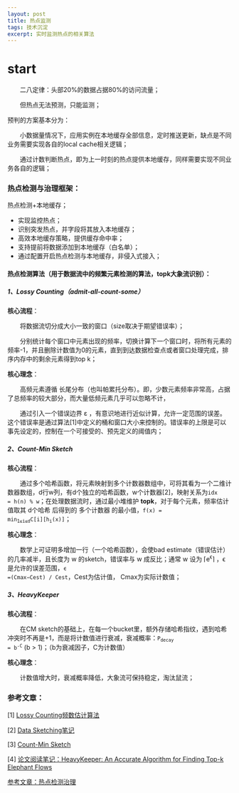 ```yaml
---
layout: post
title: 热点监测
tags: 技术沉淀
excerpt: 实时监测热点的相关算法
---
```


# start

&emsp;&emsp;二八定律：头部20%的数据占据80%的访问流量；

&emsp;&emsp;但热点无法预测，只能监测；

预判的方案基本分为：

&emsp;&emsp;小数据量情况下，应用实例在本地缓存全部信息，定时推送更新，缺点是不同业务需要实现各自的local cache相关逻辑；

&emsp;&emsp;通过计数判断热点，即为上一时刻的热点提供本地缓存，同样需要实现不同业务各自的逻辑；

### 热点检测与治理框架：
热点检测+本地缓存；
- 实现监控热点；
- 识别突发热点，并字段将其放入本地缓存；
- 高效本地缓存策略，提供缓存命中率；
- 支持提前将数据添加到本地缓存（白名单）；
- 通过配置开启热点检测与本地缓存，非侵入式接入；

#### 热点检测算法（用于数据流中的频繁元素检测的算法，topk大象流识别）：
##### 1、Lossy Counting（admit-all-count-some）

**核心流程**：

&emsp;&emsp;将数据流切分成大小一致的窗口（size取决于期望错误率）；

&emsp;&emsp;分别统计每个窗口中元素出现的频率，切换计算下一个窗口时，将所有元素的频率-1，并且删除计数值为0的元素，直到到达数据检查点或者窗口处理完成，排序内存中的剩余元素得到top k；

**核心理念**：

&emsp;&emsp;高频元素遵循 长尾分布（也叫帕累托分布）。即，少数元素频率非常高，占据了总频率的较大部分，而大量低频元素几乎可以忽略不计，

&emsp;&emsp;通过引入一个错误边界 ε ，有意识地进行近似计算，允许一定范围的误差。这个错误率是通过算法[1]中定义的桶和窗口大小来控制的。错误率的上限是可以事先设定的，控制在一个可接受的、预先定义的阈值内；

##### 2、Count-Min Sketch
**核心流程**：

&emsp;&emsp;通过多个哈希函数，将元素映射到多个计数器数组中，可将其看为一个二维计数器数组，d行w列，有d个独立的哈希函数，w个计数器[2]，映射关系为<code>idx = h(n) % w</code>；在处理数据流时，通过最小堆维护 **topk**，对于每个元素，频率估计值取其 d个哈希 后得到的 多个计数器 的最小值，<code>f(x) = min<sub>1≤i≤d</sub>C[i][h<sub>i</sub>(x)]</code>；

**核心理念**：

&emsp;&emsp;数学上可证明多增加一行（一个哈希函数），会使bad estimate（错误估计）的几率减半，且长度为 w 的sketch，错误率与 w 成反比；通常 w 设为 ⌈e<sup>ϵ</sup>⌉ ，ϵ 是允许的误差范围，<code>ϵ =(Cmax−Cest) / Cest</code>，Cest为估计值， Cmax为实际计数值；

##### 3、HeavyKeeper
**核心流程**：

&emsp;&emsp;在CM sketch的基础上，在每一个bucket里，额外存储哈希指纹，遇到哈希冲突时不再是+1，而是将计数值进行衰减，衰减概率：<code>P<sub>decay</sub> = b<sup>-C</sup></code> (b > 1)；（b为衰减因子，C为计数值）

**核心理念**：

&emsp;&emsp;计数值增大时，衰减概率降低，大象流可保持稳定，淘汰鼠流；


### 参考文章：
[1] [Lossy Counting频数估计算法](https://shixiaogang.com/sketches/lossy-counting/)

[2] [Data Sketching笔记](https://longaspire.github.io/blog/Data%20Sketching%E7%AC%94%E8%AE%B0/#Count-Min-Sketch)

[3] [Count-Min Sketch](https://zhuanlan.zhihu.com/p/84688298)

[4] [论文阅读笔记：HeavyKeeper: An Accurate Algorithm for Finding Top-k Elephant Flows](https://zhuanlan.zhihu.com/p/653797371)

[参考文章：热点检测治理](https://mp.weixin.qq.com/s/C8CI-1DDiQ4BC_LaMaeDBg)